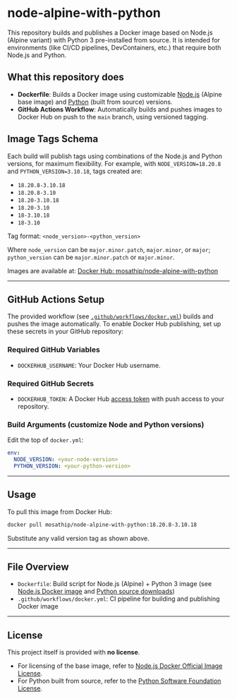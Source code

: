 # node-alpine-with-python

This repository builds and publishes a Docker image based on Node.js (Alpine variant) with Python 3 pre-installed from source. It is intended for environments (like CI/CD pipelines, DevContainers, etc.) that require both Node.js and Python.

## What this repository does

- **Dockerfile**: Builds a Docker image using customizable [Node.js](https://hub.docker.com/_/node) (Alpine base image) and [Python](https://www.python.org/) (built from source) versions.
- **GitHub Actions Workflow**: Automatically builds and pushes images to Docker Hub on push to the `main` branch, using versioned tagging.

## Image Tags Schema

Each build will publish tags using combinations of the Node.js and Python versions, for maximum flexibility. For example, with `NODE_VERSION=18.20.8` and `PYTHON_VERSION=3.10.18`, tags created are:

- `18.20.8-3.10.18`
- `18.20.8-3.10`
- `18.20-3.10.18`
- `18.20-3.10`
- `18-3.10.18`
- `18-3.10`

Tag format: `<node_version>-<python_version>`

Where `node_version` can be `major.minor.patch`, `major.minor`, or `major`; `python_version` can be `major.minor.patch` or `major.minor`.

Images are available at: [Docker Hub: mosathip/node-alpine-with-python](https://hub.docker.com/r/mosathip/node-alpine-with-python)

---

## GitHub Actions Setup

The provided workflow (see [`.github/workflows/docker.yml`](.github/workflows/docker.yml)) builds and pushes the image automatically. To enable Docker Hub publishing, set up these secrets in your GitHub repository:

### Required GitHub Variables

- `DOCKERHUB_USERNAME`: Your Docker Hub username.

### Required GitHub Secrets

- `DOCKERHUB_TOKEN`: A Docker Hub [access token](https://docs.docker.com/docker-hub/access-tokens/) with push access to your repository.

### Build Arguments (customize Node and Python versions)

Edit the top of `docker.yml`:

```yaml
env:
  NODE_VERSION: <your-node-version>
  PYTHON_VERSION: <your-python-version>
```

---

## Usage

To pull this image from Docker Hub:

```sh
docker pull mosathip/node-alpine-with-python:18.20.8-3.10.18
```

Substitute any valid version tag as shown above.

---

## File Overview

- `Dockerfile`: Build script for Node.js (Alpine) + Python 3 image (see [Node.js Docker image](https://hub.docker.com/_/node) and [Python source downloads](https://www.python.org/downloads/source/))
- `.github/workflows/docker.yml`: CI pipeline for building and publishing Docker image

---

## License

This project itself is provided with **no license**.

- For licensing of the base image, refer to [Node.js Docker Official Image License](https://github.com/nodejs/docker-node/blob/main/LICENSE).
- For Python built from source, refer to the [Python Software Foundation License](https://docs.python.org/3/license.html).
